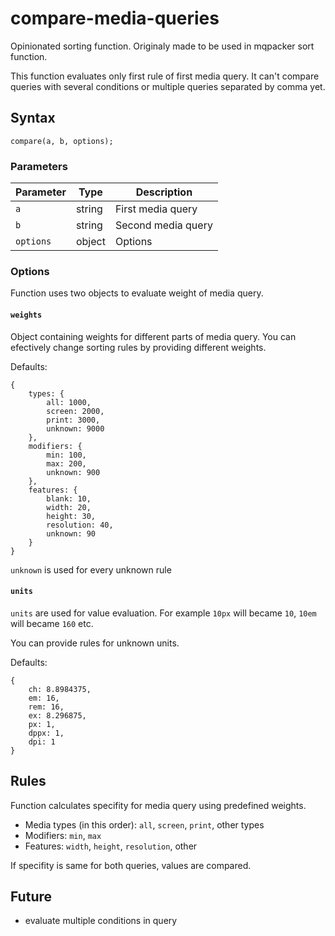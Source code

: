 # compare-media-queries
Opinionated sorting function. Originaly made to be used in mqpacker sort function.

This function evaluates only first rule of first media query. It can't compare queries with several conditions or multiple queries separated by comma yet.

## Syntax
`compare(a, b, options);`

### Parameters
| Parameter  | Type    | Description                              |
| ---------- | ------- | ---------------------------------------- |
| `a`        | string  | First media query                        |
| `b`        | string  | Second media query                       |
| `options`  | object  | Options                                  |

### Options
Function uses two objects to evaluate weight of media query.

#### `weights`
Object containing weights for different parts of media query. You can efectively change sorting rules by providing different weights.

Defaults:
```
{
    types: {
        all: 1000,
        screen: 2000,
        print: 3000,
        unknown: 9000
    },
    modifiers: {
        min: 100,
        max: 200,
        unknown: 900
    },
    features: {
        blank: 10,
        width: 20,
        height: 30,
        resolution: 40,
        unknown: 90
    }
}
```

`unknown` is used for every unknown rule

#### `units`
`units` are used for value evaluation. For example `10px` will became `10`, `10em` will became `160` etc.

You can provide rules for unknown units.

Defaults:
```
{
    ch: 8.8984375,
    em: 16, 
    rem: 16,
    ex: 8.296875,
    px: 1,
    dppx: 1,
    dpi: 1
}
```

## Rules
Function calculates specifity for media query using predefined weights.
- Media types (in this order): `all`, `screen`, `print`, other types
- Modifiers: `min`, `max`
- Features: `width`, `height`, `resolution`, other

If specifity is same for both queries, values are compared.

## Future
- evaluate multiple conditions in query